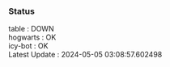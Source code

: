 ### Status


table : DOWN  
hogwarts : OK  
icy-bot : OK  
Latest Update : 2024-05-05 03:08:57.602498
